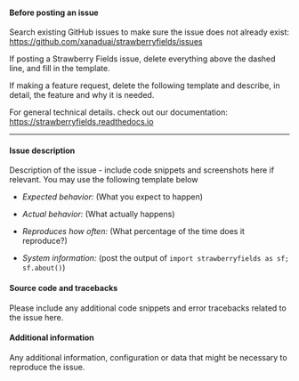 #### Before posting an issue

Search existing GitHub issues to make sure the issue does not already exist:
https://github.com/xanaduai/strawberryfields/issues

If posting a Strawberry Fields issue, delete everything above the dashed line, and fill
in the template.

If making a feature request, delete the following template and describe, in detail,
the feature and why it is needed.

For general technical details. check out our documentation:
https://strawberryfields.readthedocs.io

-------------------------------------------------------------------------------------------------------------

#### Issue description

Description of the issue - include code snippets and screenshots here
if relevant. You may use the following template below

* *Expected behavior:* (What you expect to happen)

* *Actual behavior:* (What actually happens)

* *Reproduces how often:* (What percentage of the time does it reproduce?)

* *System information:* (post the output of `import strawberryfields as sf; sf.about()`)

#### Source code and tracebacks

Please include any additional code snippets and error tracebacks related
to the issue here.

#### Additional information

Any additional information, configuration or data that might be necessary
to reproduce the issue.
